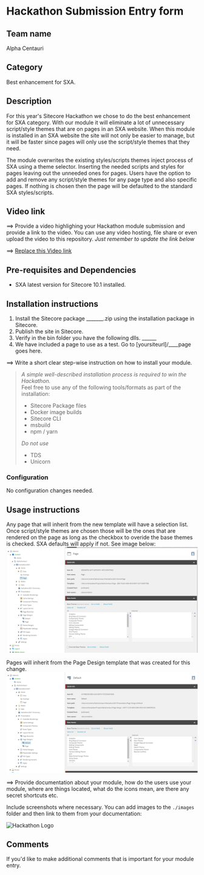 # Hackathon Submission Entry form

## Team name
Alpha Centauri

## Category
Best enhancement for SXA.

## Description
For this year's Sitecore Hackathon we chose to do the best enhancement for SXA category. With our module it will eliminate a lot of unnecessary script/style themes that are on pages in an SXA website. When this module is installed in an SXA website the site will not only be easier to manage, but it will be faster since pages will only use the script/style themes that they need. 

The module overwrites the existing styles/scripts themes inject process of SXA using a theme selector. Inserting the needed scripts and styles for pages leaving out the unneeded ones for pages. Users have the option to add and remove any script/style themes for any page type and also specific pages. If nothing is chosen then the page will be defaulted to the standard SXA styles/scripts.

## Video link
⟹ Provide a video highlighing your Hackathon module submission and provide a link to the video. You can use any video hosting, file share or even upload the video to this repository. _Just remember to update the link below_

⟹ [Replace this Video link](#video-link)

## Pre-requisites and Dependencies
- SXA latest version for Sitecore 10.1 installed.

## Installation instructions
1. Install the Sitecore package _______.zip using the installation package in Sitecore. 
2. Publish the site in Sitecore.
3. Verify in the bin folder you have the following dlls. ______
4. We have included a page to use as a test. Go to [yoursiteurl]/____page goes here.

⟹ Write a short clear step-wise instruction on how to install your module.  

> _A simple well-described installation process is required to win the Hackathon._  
> Feel free to use any of the following tools/formats as part of the installation:
> - Sitecore Package files
> - Docker image builds
> - Sitecore CLI
> - msbuild
> - npm / yarn
> 
> _Do not use_
> - TDS
> - Unicorn

### Configuration
No configuration changes needed.

## Usage instructions
Any page that will inherit from the new template will have a selection list. Once script/style themes are chosen those will be the ones that are rendered on the page as long as the checkbox to overide the base themes is checked. SXA defaults will apply if not. See image below:
![Selectors Checkbox Screenshot](docs/images/screenshotofselectorcheckbox.png?raw=true "Selectors Checkbox Screenshot")

Pages will inherit from the Page Design template that was created for this change.
![Page Design Template](docs/images/pagedesigntemplate.png?raw=true "Page Design Template")

⟹ Provide documentation about your module, how do the users use your module, where are things located, what do the icons mean, are there any secret shortcuts etc.

Include screenshots where necessary. You can add images to the `./images` folder and then link to them from your documentation:

![Hackathon Logo](docs/images/hackathon.png?raw=true "Hackathon Logo")


## Comments
If you'd like to make additional comments that is important for your module entry.